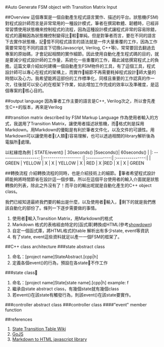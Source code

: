 #Auto Generate FSM object with Transition Matrix Input

##Overview
這個專案是一個自動產生程式語言實作、描述的平台。狀態機(FSM)對程式設計師而言是非常常用的一種設計模式，筆者在撰寫軟體、韌體時，已經非常習慣使用狀態機來控制程式的流程，因為這種設計模式讓程式非常的容易除錯，程式的邏輯因為狀態機控制變得比較單純。但是對筆者而言，要在不同的語言下去實作狀態機，記憶不同程式語言的語法就是一件大量重覆的工作，因為工作需要常常在不同的語言下切換(Javascript, Verilog, C++等)，常常要回去翻過去專案的原始碼，才會記起相關的實作細節。因此使用自動化產生程式碼的目的，就是要減少程式設計師的工作量，系統化一些重覆的工作，藉此減低撰寫程式上的負擔。這篇文章介紹如何建構一個自動產生FSM物件的工具，有了這個工具，程式設計師可以專心在程式的架構上，而實作細節不再需要粍掉程式設計師大量的時間以及心力。我希望能將這部份的工作標準化，同樣且重要的工作認真的作一次，往後就可以安心的在框架下作業，如此增加工作完成的效率以及準確度，是這個專案的核心目的。

##output language
因為筆者工作主要的語言是C++, Verilog次之，所以會先產生C++的版本，再來是Verilog

##transition matrix described by FSM Markup Language
作為使用者輸入的方式，我選用了Transition Matrix，讓使用者描述狀態機，而格式則是採用Markdown。用Markdown的優點是有利於筆者文件化，以及文件的可讀性。用Markdown可以讓使用者(人類)容易理解，也可以透過相關的library解析後為電腦所處理。

以紅緣燈為例 
| STATE/event()        | 30seconds()         |5seconds()|  60seconds()  |
|: -------------------: |:------------------- :| :------------:|  :---------------:|
| GREEN                  | YELLOW             | X               |    X
| YELLOW                | X                         |  RED         |    X
|RED                        | X                         |   X             |     GREEN
  

##轉換流程
介紹轉換流程的同時，也是介紹技術上的細節。筆者希望程式設計師能夠將時間節省在設計這一個步驟。所以在這個平台使用者的輸入介面就是狀態轉換的列表，除此之外沒有了！而平台的輸出呢就是自動化產生的C++ object class。

我們已經知道最終我們要的輸出是什麼，以及使用者輸入，剩下的就是我們應該自動化的部份了。條列一下逐步需要做的事情。

1. 使用者輸入Transition Matrix，用Markdown的格式
2. Markdown 格式的表格經由特定的[函式庫]轉換成HTML(參考[showdown](https://github.com/showdownjs/showdown))
3. 自定一個函式庫，將HTML格式的table 解析出有多少state, event等資訊
4. 有了state, event這些資料就足以產一一個FSM的框架了。

##C++ class architecture
###state abstract class
1. 命名：[project name]StateAbstract.[cpp|h]
2. 定義各個event()的行為，預設在各state不作工作

###state class
1. 命名：[project name]State[state name].[cpp|h]
example: f
2. 繼承自state abstract class，有幾個state就有幾個class
3. 若event()在該state有觸發行為，則該event()在該state要實作。 

###controller abstract class
###controller class
####"event" member function 


##references
1. [State Transition Table Wiki](https://en.wikipedia.org/wiki/State_transition_table)
2. [GoJS](http://gojs.net/latest/index.html)
3. [Markdown to HTML javascript library](https://github.com/showdownjs/showdown)
